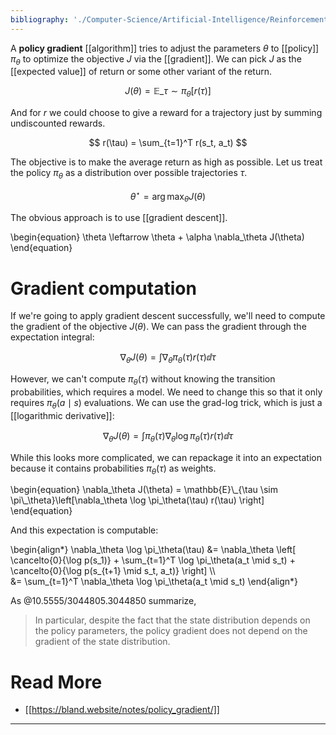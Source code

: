 ```yaml
---
bibliography: './Computer-Science/Artificial-Intelligence/Reinforcement-Learning/papers.bib'
---
```


A **policy gradient** [[algorithm]] tries to adjust the parameters $\theta$ to [[policy]] $\pi_\theta$ to optimize the objective $J$ via the [[gradient]]. We can pick $J$ as the [[expected value]] of return or some other variant of the return. 

$$
J(\theta) = \mathbb{E}\_{\tau \sim \pi_\theta}\left[r(\tau) \right]
$$

And for $r$ we could choose to give a reward for a trajectory just by summing undiscounted rewards.

$$
r(\tau) = \sum_{t=1}^T r(s_t, a_t)
$$

The objective is to make the average return as high as possible. Let us treat the policy $\pi_\theta$ as a distribution over possible trajectories $\tau$.

$$
\theta^\star = \arg\max_\theta J(\theta)
$$

The obvious approach is to use [[gradient descent]].

\begin{equation}
\theta \leftarrow \theta + \alpha \nabla_\theta J(\theta)
\end{equation}


# Gradient computation

If we're going to apply gradient descent successfully, we'll need to compute the gradient of the objective $J(\theta)$. We can pass the gradient through the expectation integral:

$$
\nabla_\theta J(\theta) = \int \nabla_\theta \pi_\theta(\tau) r(\tau) \dd{\tau}
$$

However, we can't compute $\pi_\theta(\tau)$ without knowing the transition probabilities, which requires a model. We need to change this so that it only requires $\pi_\theta(a \mid s)$ evaluations. We can use the grad-log trick, which is just a [[logarithmic derivative]]:

$$
\nabla_\theta J(\theta) = \int \pi_\theta(\tau)\nabla_\theta \log \pi_\theta(\tau) r(\tau) \dd{\tau}
$$

While this looks more complicated, we can repackage it into an expectation because it contains probabilities $\pi_\theta(\tau)$ as weights.


<div class="theorem" data-text='Policy Gradient Theorem'>
\begin{equation}
\nabla_\theta J(\theta) = \mathbb{E}\_{\tau \sim \pi\_\theta}\left[\nabla_\theta \log \pi_\theta(\tau) r(\tau) \right]
\end{equation}
</div>

And this expectation is computable:

\begin{align\*}
\nabla_\theta \log \pi_\theta(\tau) &= \nabla_\theta \left[ \cancelto{0}{\log p(s_1)} + \sum_{t=1}^T \log \pi_\theta(a_t \mid s_t) + \cancelto{0}{\log p(s_{t+1} \mid s_t, a_t)} \right] \\\\\
&= \sum_{t=1}^T \nabla_\theta \log \pi_\theta(a_t \mid s_t)
\end{align\*}

As @10.5555/3044805.3044850 summarize,

> In particular, despite the fact that the state distribution depends on the policy parameters, the policy gradient does not depend on the gradient of the state distribution.

# Read More

* [[https://bland.website/notes/policy_gradient/]]

--- 
